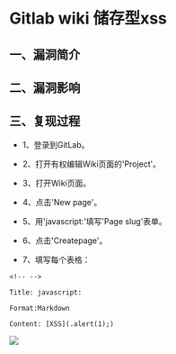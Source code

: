 Gitlab wiki 储存型xss
=====================

一、漏洞简介
------------

二、漏洞影响
------------

三、复现过程
------------

-   1、登录到GitLab。

-   2、打开有权编辑Wiki页面的'Project'。

-   3、打开Wiki页面。

-   4、点击'New page'。

-   5、用'javascript:'填写'Page slug'表单。

-   6、点击'Createpage'。

-   7、填写每个表格：

```{=html}
<!-- -->
```
    Title: javascript:

    Format:Markdown

    Content: [XSS](.alert(1);)

![](/Users/aresx/Documents/VulWiki/.resource/Gitlabwiki储存型xss/media/rId24.png)

